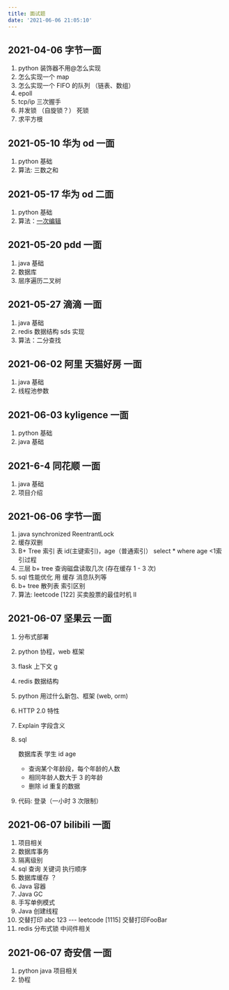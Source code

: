 ```yaml
---
title: 面试题
date: '2021-06-06 21:05:10'
---
```


## 2021-04-06 字节一面

1. python 装饰器不用@怎么实现
2. 怎么实现一个 map
3. 怎么实现一个 FIFO 的队列 （链表、数组）
4. epoll
5. tcp/ip 三次握手
6. 并发锁 （自旋锁？） 死锁
7. 求平方根

## 2021-05-10 华为 od 一面

1. python 基础
2. 算法: 三数之和

## 2021-05-17 华为 od 二面

1. python 基础
2. 算法：[一次编辑](https://leetcode-cn.com/problems/one-away-lcci/)

## 2021-05-20 pdd 一面

1. java 基础
2. 数据库
3. 层序遍历二叉树

## 2021-05-27 滴滴 一面

1. java 基础
2. redis 数据结构 sds 实现
3. 算法：二分查找

## 2021-06-02 阿里 天猫好房 一面

1. java 基础
2. 线程池参数

## 2021-06-03 kyligence 一面

1. python 基础
2. java 基础

## 2021-6-4 同花顺 一面

1. java 基础
2. 项目介绍

## 2021-06-06 字节一面

1. java synchronized ReentrantLock
2. 缓存双删
3. B+ Tree 索引  表 id(主键索引)，age（普通索引） select *  where age <1索引过程
4. 三层 b+ tree 查询磁盘读取几次 (存在缓存 1 - 3 次)
5. sql 性能优化 用 缓存 消息队列等
6. b+ tree 散列表 索引区别
7. 算法: leetcode [122] 买卖股票的最佳时机 II

## 2021-06-07 坚果云 一面

1. 分布式部署
2. python 协程，web 框架
3. flask 上下文 g
4. redis 数据结构
5. python 用过什么新包、框架 (web, orm)
6. HTTP 2.0 特性
7. Explain 字段含义
8. sql

    数据库表 学生 id age

   - 查询某个年龄段，每个年龄的人数
   - 相同年龄人数大于 3 的年龄
   - 删除 id 重复的数据

9. 代码: 登录（一小时 3 次限制）

## 2021-06-07 bilibili 一面

1. 项目相关
2. 数据库事务
3. 隔离级别
4. sql 查询 关键词 执行顺序
5. 数据库缓存 ？
6. Java 容器
7. Java GC
8. 手写单例模式
9. Java 创建线程
10. 交替打印 abc 123 --- leetcode [1115] 交替打印FooBar
11. redis 分布式锁 中间件相关

## 2021-06-07 奇安信 一面

1. python java 项目相关
2. 协程
